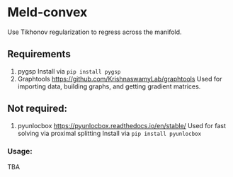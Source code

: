 # Meld-convex
Use Tikhonov regularization to regress across the manifold.

## Requirements
1. pygsp
	Install via
	`pip install pygsp`
2. Graphtools
	https://github.com/KrishnaswamyLab/graphtools
	Used for importing data, building graphs, and getting gradient matrices.
## Not required:
1. pyunlocbox
	https://pyunlocbox.readthedocs.io/en/stable/
	Used for fast solving via proximal splitting
	Install via
	`pip install pyunlocbox`
### Usage:
TBA
